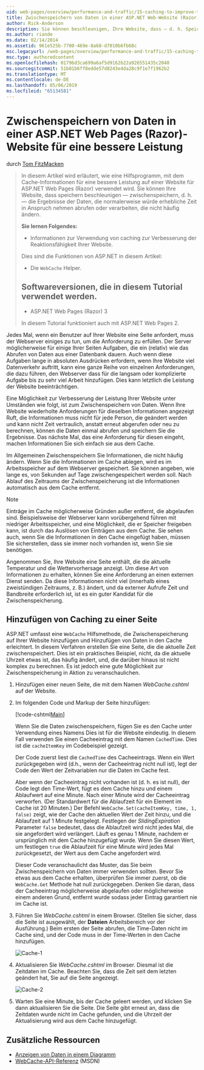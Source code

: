 ```yaml
---
uid: web-pages/overview/performance-and-traffic/15-caching-to-improve-the-performance-of-your-website
title: Zwischenspeichern von Daten in einer ASP.NET Web-Website (Razor) für eine bessere Leistung von Seiten | Microsoft-Dokumentation
author: Rick-Anderson
description: Sie können beschleunigen, Ihre Website, dass – d. h. Speichern von Cache – die Ergebnisse der Daten, die normalerweise dauern würde sehr viel Zeit zum Abrufen oder Verarbeiten einer...
ms.author: riande
ms.date: 02/14/2014
ms.assetid: 961e525b-7700-469e-8a68-d7010b6fb68c
msc.legacyurl: /web-pages/overview/performance-and-traffic/15-caching-to-improve-the-performance-of-your-website
msc.type: authoredcontent
ms.openlocfilehash: 01796d3ca699a6af5d9162b22a926551435c2040
ms.sourcegitcommit: 51b01b6ff8edde57d8243e4da28c9f1e7f1962b2
ms.translationtype: MT
ms.contentlocale: de-DE
ms.lasthandoff: 05/06/2019
ms.locfileid: "65134581"
---
```

# <a name="caching-data-in-an-aspnet-web-pages-razor-site-for-better-performance"></a>Zwischenspeichern von Daten in einer ASP.NET Web Pages (Razor)-Website für eine bessere Leistung

durch [Tom FitzMacken](https://github.com/tfitzmac)

> In diesem Artikel wird erläutert, wie eine Hilfsprogramm, mit dem Cache-Informationen für eine bessere Leistung auf einer Website für ASP.NET Web Pages (Razor) verwendet wird. Sie können Ihre Website, dass speichern beschleunigen &#8212; zwischenspeichern, d. h. &#8212; die Ergebnisse der Daten, die normalerweise würde erhebliche Zeit in Anspruch nehmen abrufen oder verarbeiten, die nicht häufig ändern.
> 
> **Sie lernen Folgendes:** 
> 
> - Informationen zur Verwendung von caching zur Verbesserung der Reaktionsfähigkeit Ihrer Website.
> 
> Dies sind die Funktionen von ASP.NET in diesem Artikel:
> 
> - Die `WebCache` Helper.
>   
> 
> ## <a name="software-versions-used-in-the-tutorial"></a>Softwareversionen, die in diesem Tutorial verwendet werden.
> 
> 
> - ASP.NET Web Pages (Razor) 3
>   
> 
> In diesem Tutorial funktioniert auch mit ASP.NET Web Pages 2.

Jedes Mal, wenn ein Benutzer auf Ihrer Website eine Seite anfordert, muss der Webserver einiges zu tun, um die Anforderung zu erfüllen. Der Server möglicherweise für einige Ihrer Seiten Aufgaben, die ein (relativ) wie das Abrufen von Daten aus einer Datenbank dauern. Auch wenn diese Aufgaben lange in absoluten Ausdrücken erfordern, wenn Ihre Website viel Datenverkehr auftritt, kann eine ganze Reihe von einzelnen Anforderungen, die dazu führen, den Webserver dass für die langsam oder komplizierte Aufgabe bis zu sehr viel Arbeit hinzufügen. Dies kann letztlich die Leistung der Website beeinträchtigen.

Eine Möglichkeit zur Verbesserung der Leistung Ihrer Website unter Umständen wie folgt, ist zum Zwischenspeichern von Daten. Wenn Ihre Website wiederholte Anforderungen für dieselben Informationen angezeigt Ruft, die Informationen muss nicht für jede Person, die geändert werden und kann nicht Zeit vertraulich, anstatt erneut abgerufen oder neu zu berechnen, können die Daten einmal abrufen und speichern Sie die Ergebnisse. Das nächste Mal, das eine Anforderung für diesen eingeht, machen Informationen Sie sich einfach sie aus dem Cache.

Im Allgemeinen Zwischenspeichern Sie Informationen, die nicht häufig ändern. Wenn Sie die Informationen im Cache ablegen, wird es im Arbeitsspeicher auf dem Webserver gespeichert. Sie können angeben, wie lange es, von Sekunden auf Tage zwischengespeichert werden soll. Nach Ablauf des Zeitraums der Zwischenspeicherung ist die Informationen automatisch aus dem Cache entfernt.

> [!NOTE]
> Einträge im Cache möglicherweise Gründen außer entfernt, die abgelaufen sind. Beispielsweise der Webserver kann vorübergehend führen mit niedriger Arbeitsspeicher, und eine Möglichkeit, die er Speicher freigeben kann, ist durch das Auslösen von Einträgen aus dem Cache. Sie sehen auch, wenn Sie die Informationen in den Cache eingefügt haben, müssen Sie sicherstellen, dass sie immer noch vorhanden ist, wenn Sie sie benötigen.

Angenommen Sie, Ihre Website eine Seite enthält, die die aktuelle Temperatur und die Wettervorhersage anzeigt. Um diese Art von Informationen zu erhalten, können Sie eine Anforderung an einen externen Dienst senden. Da diese Informationen nicht viel (innerhalb eines zweistündigen Zeitraums, z. B.) ändert, und da externer Aufrufe Zeit und Bandbreite erforderlich ist, ist es ein guter Kandidat für die Zwischenspeicherung.

## <a name="adding-caching-to-a-page"></a>Hinzufügen von Caching zu einer Seite

ASP.NET umfasst eine `WebCache` Hilfsmethode, die Zwischenspeicherung auf Ihrer Website hinzufügen und Hinzufügen von Daten in den Cache erleichtert. In diesem Verfahren erstellen Sie eine Seite, die die aktuelle Zeit zwischenspeichert. Dies ist ein praktisches Beispiel, nicht, da die aktuelle Uhrzeit etwas ist, das häufig ändert, und, die darüber hinaus ist nicht komplex zu berechnen. Es ist jedoch eine gute Möglichkeit zur Zwischenspeicherung in Aktion zu veranschaulichen.

1. Hinzufügen einer neuen Seite, die mit dem Namen *WebCache.cshtml* auf der Website.
2. Im folgenden Code und Markup der Seite hinzufügen:

    [!code-cshtml[Main](15-caching-to-improve-the-performance-of-your-website/samples/sample1.cshtml)]

    Wenn Sie die Daten zwischenspeichern, fügen Sie es den Cache unter Verwendung eines Namens Dies ist für die Website eindeutig. In diesem Fall verwenden Sie einen Cacheeintrag mit dem Namen `CachedTime`. Dies ist die `cacheItemKey` im Codebeispiel gezeigt.

    Der Code zuerst liest die `CachedTime` des Cacheeintrags. Wenn ein Wert zurückgegeben wird (d.h., wenn der Cacheeintrag nicht null ist), legt der Code den Wert der Zeitvariablen nur die Daten im Cache fest.

    Aber wenn der Cacheeintrag nicht vorhanden ist (d. h. es ist null), der Code legt den Time-Wert, fügt es dem Cache hinzu und einem Ablaufwert auf eine Minute. Nach einer Minute wird der Cacheeintrag verworfen. (Der Standardwert für die Ablaufzeit für ein Element im Cache ist 20 Minuten.) Der Befehl `WebCache.Set(cacheItemKey, time, 1, false)` zeigt, wie der Cache den aktuellen Wert der Zeit hinzu, und die Ablaufzeit auf 1 Minute festgelegt. Festlegen der *SlidingExpiration* Parameter `false` bedeutet, dass die Ablaufzeit wird nicht jedes Mal, die sie angefordert wird verlängert. Läuft es genau 1 Minute, nachdem er ursprünglich mit dem Cache hinzugefügt wurde. Wenn Sie diesen Wert, um festlegen `true` die Ablaufzeit für eine Minute wird jedes Mal zurückgesetzt, der Wert aus dem Cache angefordert wird.

    Dieser Code veranschaulicht das Muster, das Sie beim Zwischenspeichern von Daten immer verwenden sollten. Bevor Sie etwas aus dem Cache erhalten, überprüfen Sie immer zuerst, ob die `WebCache.Get` Methode hat null zurückgegeben. Denken Sie daran, dass der Cacheeintrag möglicherweise abgelaufen oder möglicherweise einem anderen Grund, entfernt wurde sodass jeder Eintrag garantiert nie im Cache ist.
3. Führen Sie *WebCache.cshtml* in einem Browser. (Stellen Sie sicher, dass die Seite ist ausgewählt, der **Dateien** Arbeitsbereich vor der Ausführung.) Beim ersten der Seite abrufen, die Time-Daten nicht im Cache sind, und der Code muss in der Time-Werten in den Cache hinzufügen.

    ![Cache-1](15-caching-to-improve-the-performance-of-your-website/_static/image1.jpg)
4. Aktualisieren Sie *WebCache.cshtml* im Browser. Diesmal ist die Zeitdaten im Cache. Beachten Sie, dass die Zeit seit dem letzten geändert hat, Sie auf die Seite angezeigt.

    ![Cache-2](15-caching-to-improve-the-performance-of-your-website/_static/image2.jpg)
5. Warten Sie eine Minute, bis der Cache geleert werden, und klicken Sie dann aktualisieren Sie die Seite. Die Seite gibt erneut an, dass die Zeitdaten wurde nicht im Cache gefunden, und die Uhrzeit der Aktualisierung wird aus dem Cache hinzugefügt.

<a id="Additional_Resources"></a>
## <a name="additional-resources"></a>Zusätzliche Ressourcen

- [Anzeigen von Daten in einem Diagramm](https://go.microsoft.com/fwlink/?LinkId=202895)
- [WebCache-API-Referenz](https://msdn.microsoft.com/library/system.web.helpers.webcache(v=vs.99).aspx) (MSDN)
